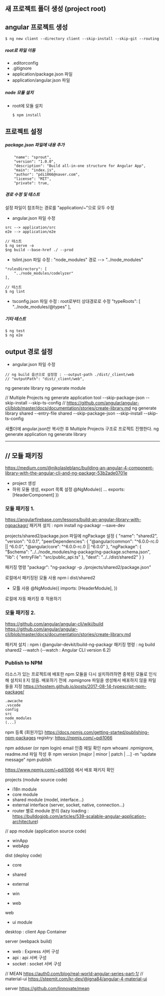 ## 새 프로젝트 폴더 생성 (project root)

## angular 프로젝트 생성
```
$ ng new client --directory client --skip-install --skip-git --routing
```
##### root로 파일 이동

- .editorconfig
- .gitignore
- application/package.json 파일
- application/angular.json 파일

##### node 모듈 설치
- root에 모듈 설치
    ```
    $ npm install
    ```

## 프로젝트 설정

##### package.json 파일에 내용 추가 
```
    "name": "sprout",
    "version": "1.0.0",
    "description": "Build all-in-one structure for Angular App",
    "main": "index.js",
    "author": "pdi1066@naver.com",
    "license": "MIT",
    "private": true,
```

##### 경로 수정 및 테스트
설정 파일이 참조하는 경로를 "application/~"으로 모두 수정
- angular.json 파일 수정  
```
src --> application/src
e2e --> application/e2e

// 테스트
$ ng serve -o
$ng build --base-href ./ --prod
```
- tslint.json 파일 수정 : "node_modules" 경로 --> "../node_modules"
```
"rulesDirectory": [
    "../node_modules/codelyzer"
],

// 테스트
$ ng lint
```
- tsconfig.json 파일 수정 : root로부터 상대경로로 수정
"typeRoots": [
  "../node_modules/@types"
],

##### 기타 테스트
```
$ ng test
$ ng e2e
```

## output 경로 설정
- angular.json 파일 수정  
```
// ng build 옵션으로 설정함 : --output-path ./dist/_client/web
// "outputPath": "dist/_client/web",
```

ng generate library
ng generate module

// Multiple Projects
ng generate application tool --skip-package-json --skip-install --skip-ts-config
// https://github.com/angular/angular-cli/blob/master/docs/documentation/stories/create-library.md
ng generate library shared --entry-file shared  --skip-package-json --skip-install --skip-ts-config

새폴더에 angular.json만 복사한 후 Multiple Projects 구조로 프로젝트 진행한다.
ng generate application
ng generate library


-----------------
// 모듈 패키징
-----------------
https://medium.com/@nikolasleblanc/building-an-angular-4-component-library-with-the-angular-cli-and-ng-packagr-53b2ade0701e
- project 생성
- 하위 모듈 생성, export 목록 설정
@NgModule({
  ...
  exports: [HeaderComponent]
})

### 모듈 패키징 1.
https://angularfirebase.com/lessons/build-an-angular-library-with-ngpackagr/
패키져 설치 : npm install ng-packagr --save-dev

projects/shared2/package.json 파일에 ngPackage 설정
{
  "name": "shared2",
  "version": "0.0.1",
  "peerDependencies": {
    "@angular/common": "^6.0.0-rc.0 || ^6.0.0",
    "@angular/core": "^6.0.0-rc.0 || ^6.0.0"
  },
  "ngPackage": {
    "$schema": "../../node_modules/ng-packagr/ng-package.schema.json",
    "lib": {
      "entryFile": "src/public_api.ts"
    },
    "dest": "../../dist/shared2"
  }
}

패키징 명령
    "packagr": "ng-packagr -p ./projects/shared2/package.json"

로컬에서 패키징된 모듈 사용
npm i dist/shared2

- 모튤 사용
@NgModule({
  imports: [HeaderModule],
})



로컬에 자동 패키징 후 적용하기

### 모듈 패키징 2.
https://github.com/angular/angular-cli/wiki/build
https://github.com/angular/angular-cli/blob/master/docs/documentation/stories/create-library.md

패키져 설치 : npm i @angular-devkit/build-ng-packagr
패키징 명령 : ng build shared2 --watch
(--watch : Angular CLI version 6.2)



### Publish to NPM
리소스가 있는 프로젝트에 배포한 npm 모듈을 다시 설치하려하면 중복된 모듈로 인식해 설치되ㅐ지 않음.
배포하기 전에 .npmignore 파일을 생성해서 배포하지 않을 파일들을 지정
https://rhostem.github.io/posts/2017-08-14-typescript-npm-package/
```
.awcache
.vscode
config
src
node_modules
(...)
```

npm 등록 (회원가입)
https://docs.npmjs.com/getting-started/publishing-npm-packages
registry: https://npmjs.com/~pdi1066

npm adduser (or npm login)
email 인증 메일 확인
npm whoami
.npmignore, readme.md 파일 작성 후
npm version [major | minor | patch | ...] -m "update message"
npm publish

https://www.npmjs.com/~pdi1066 에서 배포 패키지 확인




projects (module source code)
  - i18n module
  - core module
  - shared module (model, interface...)
  - external interface (server, socket, native, connection...)
  - router 별로 module 분리
    (lazy loading : https://bulldogjob.com/articles/539-scalable-angular-application-architecture)

  // app module (application source code)  
  - winApp
  - webApp

dist (deploy code)
  - core
  - shared
  - external
  
  - win
  - web
    
web
  - ui module

desktop : client App Container

server (webpack build)
  - web : Express 서버 구성
  - api : api 서버 구성
  - socket : socket 서버 구성

// MEAN
https://auth0.com/blog/real-world-angular-series-part-1/
// material-ui
https://steemit.com/kr-dev/@igna84/angular-4-material-ui


server
https://github.com/linnovate/mean